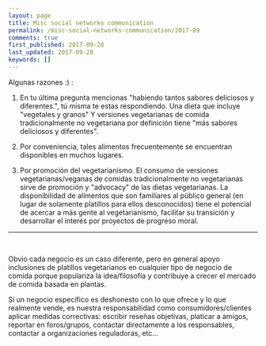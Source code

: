 ```yaml
---
layout: page
title: Misc social networks communication
permalink: /misc-social-networks-communication/2017-09
comments: true
first_published: 2017-09-28
last_updated: 2017-09-28
keywords: []
---
```


Algunas razones :) :

1. En tu última pregunta mencionas "habiendo tantos sabores deliciosos y
   diferentes.", tú misma te estas respondiendo. Una dieta que incluye
   "vegetales y granos" Y versiones vegetarianas de comida tradicionalmente no
   vegetariana por definición tiene "más sabores deliciosos y diferentes".

2. Por conveniencia, tales alimentos frecuentemente se encuentran disponibles
   en muchos lugares.

3. Por promoción del vegetarianismo. El consumo de versiones
   vegetarianas/veganas de comidas tradicionalmente no vegetarianas sirve de
   promoción y "advocacy" de las dietas vegetarianas. La disponibilidad de
   alimentos que son familiares al público general (en lugar de solamente
   platillos para ellos desconocidos) tiene el potencial de acercar a más gente
   al vegetarianismo, facilitar su transición y desarrollar el interés por
   proyectos de progreso moral.

---
<br/>

Obvio cada negocio es un caso diferente, pero en general apoyo inclusiones de
platillos vegetarianos en cualquier tipo de negocio de comida porque populariza
la idea/filosofía y contribuye a crecer el mercado de comida basada en plantas.

Si un negocio específico es deshonesto con lo que ofrece y lo que realmente
vende, es nuestra responsabilidad como consumidores/clientes aplicar medidas
correctivas: escribir reseñas objetivas, platicar a amigos, reportar en
foros/grupos, contactar directamente a los responsables, contactar a
organizaciones reguladoras, etc...
